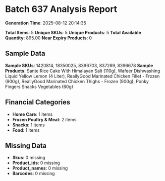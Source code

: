 # Batch 637 Analysis Report

**Generation Time**: 2025-08-12 20:14:35

**Total Items**: 5
**Unique SKUs**: 5
**Unique Products**: 5
**Total Available Quantity**: 895.00
**Near Expiry Products**: 0

## Sample Data
**Sample SKUs**: 1420814, 18350025, 8396703, 837269, 8396678
**Sample Products**: Sante Rice Cake With Himalayan Salt (110g), Wafeer Dishwashing Liquid Yellow Lemon (4 Liter), ReallyGood Marinated Chicken Fillet - Frozen (900g), ReallyGood Marinated Chicken Thighs - Frozen (900g), Ponky Fingers Snacks Vegetables (60g)

## Financial Categories
- **Home Care**: 1 items
- **Frozen Poultry & Meat**: 2 items
- **Snacks**: 1 items
- **Food**: 1 items

## Missing Data
- **Skus**: 0 missing
- **Product_ids**: 0 missing
- **Product_names**: 0 missing
- **Barcodes**: 0 missing
